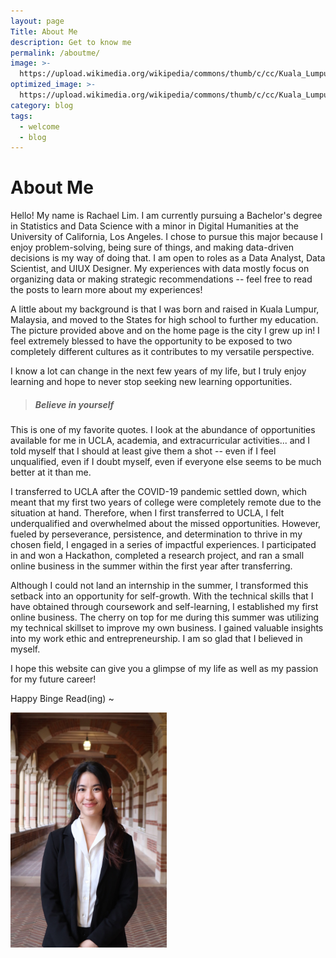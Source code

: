 ```yaml
---
layout: page
Title: About Me
description: Get to know me
permalink: /aboutme/
image: >-
  https://upload.wikimedia.org/wikipedia/commons/thumb/c/cc/Kuala_Lumpur_Skyline_at_dusk_1.jpg/640px-Kuala_Lumpur_Skyline_at_dusk_1.jpg
optimized_image: >-
  https://upload.wikimedia.org/wikipedia/commons/thumb/c/cc/Kuala_Lumpur_Skyline_at_dusk_1.jpg/640px-Kuala_Lumpur_Skyline_at_dusk_1.jpg
category: blog
tags:
  - welcome
  - blog
---
```



# About Me

Hello! My name is Rachael Lim. I am currently pursuing a Bachelor's degree in Statistics and Data Science with a minor in Digital Humanities at the University of California, Los Angeles. I chose to pursue this major because I enjoy problem-solving, being sure of things, and making data-driven decisions is my way of doing that. I am open to roles as a Data Analyst, Data Scientist, and UIUX Designer. My experiences with data mostly focus on organizing data or making strategic recommendations -- feel free to read the posts to learn more about my experiences!

A little about my background is that I was born and raised in Kuala Lumpur, Malaysia, and moved to the States for high school to further my education. The picture provided above and on the home page is the city I grew up in! I feel extremely blessed to have the opportunity to be exposed to two completely different cultures as it contributes to my versatile perspective.


I know a lot can change in the next few years of my life, but I truly enjoy learning and hope to never stop seeking new learning opportunities.

> ##### Believe in yourself

This is one of my favorite quotes. I look at the abundance of opportunities available for me in UCLA, academia, and extracurricular activities... and I told myself that I should at least give them a shot -- even if I feel unqualified, even if I doubt myself, even if everyone else seems to be much better at it than me.

I transferred to UCLA after the COVID-19 pandemic settled down, which meant that my first two years of college were completely remote due to the situation at hand. Therefore, when I first transferred to UCLA, I felt underqualified and overwhelmed about the missed opportunities. However, fueled by perseverance, persistence, and determination to thrive in my chosen field, I engaged in a series of impactful experiences. I participated in and won a Hackathon, completed a research project, and ran a small online business in the summer within the first year after transferring. 

Although I could not land an internship in the summer, I transformed this setback into an opportunity for self-growth. With the technical skills that I have obtained through coursework and self-learning, I established my first online business. The cherry on top for me during this summer was utilizing my technical skillset to improve my own business. I gained valuable insights into my work ethic and entrepreneurship. I am so glad that I believed in myself.

I hope this website can give you a glimpse of my life as well as my passion for my future career!

Happy Binge Read(ing) ~

<img class="img-rounded" src="/assets/img/pic.jpg" alt="Mein Lee" width="250">

